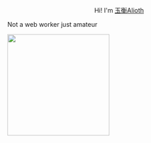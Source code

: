 <p align="center"> Hi! I'm <a href="https://github.com/akex4963">玉衡Alioth</a></h3>
<p>Not a web worker just amateur </p>
 <img height="230" src="https://github-readme-streak-stats.herokuapp.com/?user=&theme=radical"/>


